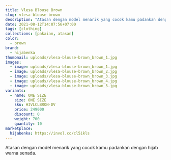 ```yaml
---
title: Vlesa Blouse Brown
slug: vlesa-blouse-brown
description: "Atasan dengan model menarik yang cocok kamu padankan dengan hijab warna senada."
date: 2021-08-12T14:07:56+07:00
tags: [clothing]
collections: [pakaian, atasan]
color:
  - brown
brand:
  - hijabenka
thumbnail: uploads/vlesa-blouse-brown_brown_1.jpg
images:
  - image: uploads/vlesa-blouse-brown_brown_1.jpg
  - image: uploads/vlesa-blouse-brown_brown_2.jpg
  - image: uploads/vlesa-blouse-brown_brown_3.jpg
  - image: uploads/vlesa-blouse-brown_brown_4.jpg
  - image: uploads/vlesa-blouse-brown_brown_5.jpg
variants:
  - name: ONE SIZE
    size: ONE SIZE
    sku: HIVLCLBRON-DV
    price: 249000
    discount: 0
    weight: 700
    quantity: 10
marketplace:
  hijabenka: https://invol.co/cl5ikls
---
```


Atasan dengan model menarik yang cocok kamu padankan dengan hijab warna senada.
